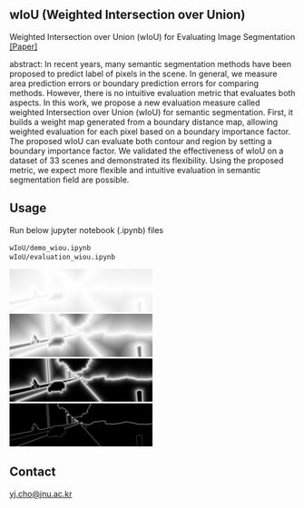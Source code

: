 ## wIoU (Weighted Intersection over Union)

Weighted Intersection over Union (wIoU) for Evaluating Image Segmentation [[Paper]](https://arxiv.org/abs/2107.09858)

abstract: 
In recent years, many semantic segmentation methods have been proposed to predict label of pixels in the scene.
		In general, we measure area prediction errors or boundary prediction errors for comparing methods. 
		However, there is no intuitive evaluation metric that evaluates both aspects.
		In this work, we propose a new evaluation measure called weighted Intersection over Union (wIoU) for semantic segmentation. First, it builds a weight map generated from a boundary distance map, allowing weighted evaluation for each pixel based on a boundary importance factor. 
		The proposed wIoU can evaluate both contour and region by setting a boundary importance factor. 
		We validated the effectiveness of wIoU on a dataset of 33 scenes and demonstrated its flexibility.
		Using the proposed metric, we expect more flexible and intuitive evaluation in semantic segmentation field are possible.

## Usage

Run below jupyter notebook (.ipynb) files
```
wIoU/demo_wiou.ipynb
wIoU/evaluation_wiou.ipynb
```

<img src="wiou_v1.0/results/result_weight01.png" width="50%">
<img src="wiou_v1.0/results/result_weight1.png" width="50%">
<img src="wiou_v1.0/results/result_weight10.png" width="50%">
<img src="wiou_v1.0/results/result_weight100.png" width="50%">


## Contact

yj.cho@jnu.ac.kr
